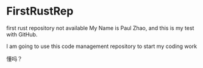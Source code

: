 # FirstRustRep
first rust repository not available
My Name is Paul Zhao, and this is my test with GitHub.

I am going to use this code management repository to start my coding work

懂吗？
